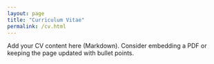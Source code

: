 ```yaml
---
layout: page
title: "Curriculum Vitae"
permalink: /cv.html
---
```


Add your CV content here (Markdown). Consider embedding a PDF or keeping the page updated with bullet points.
